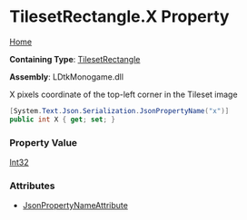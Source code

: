 # TilesetRectangle\.X Property

[Home](../../../README.md)

**Containing Type**: [TilesetRectangle](../README.md)

**Assembly**: LDtkMonogame\.dll

  
X pixels coordinate of the top\-left corner in the Tileset image

```csharp
[System.Text.Json.Serialization.JsonPropertyName("x")]
public int X { get; set; }
```

### Property Value

[Int32](https://docs.microsoft.com/en-us/dotnet/api/system.int32)

### Attributes

* [JsonPropertyNameAttribute](https://docs.microsoft.com/en-us/dotnet/api/system.text.json.serialization.jsonpropertynameattribute)


